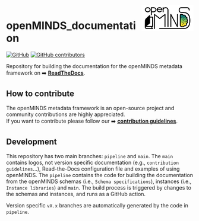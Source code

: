 <a href="docs/_static/openMINDS-logos/openMINDS_documentation_logo_light.png">
  <picture>
    <source media="(prefers-color-scheme: dark)" srcset="docs/_static/openMINDS-logos/openMINDS_documentation_logo_dark.png">
    <source media="(prefers-color-scheme: light)" srcset="docs/_static/openMINDS-logos/openMINDS_documentation_logo_light.png">
    <img alt="openMINDS documentation" src="docs/_static/openMINDS-logos/openMINDS_documentation_logo_light.png" title="Logo created by Schlegel, Zehl, and Hagen Blixhavn." align="right" height="70">
  </picture>
</a>

# openMINDS_documentation

[![GitHub][license-shield]][license-url]
[![GitHub contributors][contributors-shield]][contributors-url]

Repository for building the documentation for the openMINDS metadata framework on :arrow_right: [**ReadTheDocs**][docu-url].

## How to contribute

The openMINDS metadata framework is an open-source project and community contributions are highly appreciated.  
If you want to contribute please follow our :arrow_right: [**contribution guidelines**][contribution-url].

## Development

This repository has two main branches: `pipeline` and `main`.
The `main` contains logos, not version specific documentation (e.g., `contribution guidelines`...), Read-the-Docs configuration file and examples of using openMINDS.
The `pipeline` contains the code for building the documentation from the openMINDS schemas (i.e., `Schema specifications`), instances (i.e., `Instance libraries`) and `main`.
The build process is triggered by changes to the schemas and instances, and runs as a GitHub action.

Version specific `vX.x` branches are automatically generated by the code in `pipeline`.

<!-- MARKDOWN LINKS & IMAGES -->
<!-- https://www.markdownguide.org/basic-syntax/#reference-style-links -->
[contribution-url]: https://openminds-documentation.readthedocs.io/en/latest/shared/contribution_guidelines.html
[contributors-shield]: https://img.shields.io/github/contributors/openMetadataInitiative/openMINDS_documentation
[contributors-url]: https://github.com/openMetadataInitiative/openMINDS_documentation/graphs/contributors
[docu-url]: https://openminds-documentation.readthedocs.io
[license-shield]: https://img.shields.io/github/license/openMetadataInitiative/openMINDS_documentation
[license-url]: https://raw.githubusercontent.com/openMetadataInitiative/openMINDS_documentation/main/LICENSE

